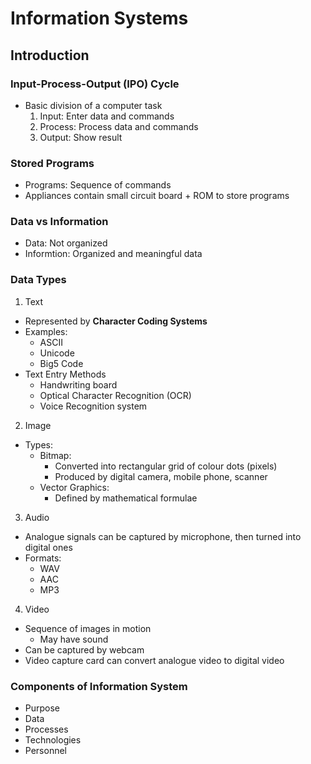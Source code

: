 # Information Systems
## Introduction
### Input-Process-Output (IPO) Cycle
- Basic division of a computer task
  1. Input: Enter data and commands
  2. Process: Process data and commands
  3. Output: Show result
### Stored Programs
- Programs: Sequence of commands
- Appliances contain small circuit board + ROM to store programs
### Data vs Information
- Data: Not organized
- Informtion: Organized and meaningful data
### Data Types
1. Text
  - Represented by **Character Coding Systems**
  - Examples:
    - ASCII
    - Unicode
    - Big5 Code
  - Text Entry Methods
    - Handwriting board
    - Optical Character Recognition (OCR)
    - Voice Recognition system
2. Image
  - Types:
    - Bitmap:
      - Converted into rectangular grid of colour dots (pixels)
      - Produced by digital camera, mobile phone, scanner
    - Vector Graphics:
      - Defined by mathematical formulae
3. Audio
- Analogue signals can be captured by microphone, then turned into digital ones
- Formats:
  - WAV
  - AAC
  - MP3
4. Video
- Sequence of images in motion
  - May have sound
- Can be captured by webcam
- Video capture card can convert analogue video to digital video
### Components of Information System
- Purpose
- Data
- Processes
- Technologies
- Personnel
